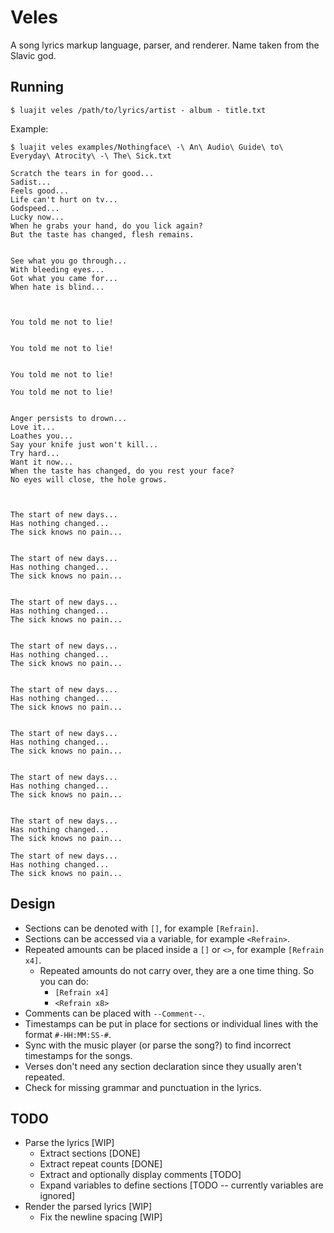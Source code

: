 # Veles
A song lyrics markup language, parser, and renderer. Name taken from the Slavic god.

## Running
`$ luajit veles /path/to/lyrics/artist - album - title.txt`

Example:
```
$ luajit veles examples/Nothingface\ -\ An\ Audio\ Guide\ to\ Everyday\ Atrocity\ -\ The\ Sick.txt

Scratch the tears in for good...
Sadist...
Feels good...
Life can't hurt on tv...
Godspeed...
Lucky now...
When he grabs your hand, do you lick again?
But the taste has changed, flesh remains.


See what you go through...
With bleeding eyes...
Got what you came for...
When hate is blind...



You told me not to lie!


You told me not to lie!


You told me not to lie!

You told me not to lie!


Anger persists to drown...
Love it...
Loathes you...
Say your knife just won't kill...
Try hard...
Want it now...
When the taste has changed, do you rest your face?
No eyes will close, the hole grows.



The start of new days...
Has nothing changed...
The sick knows no pain...


The start of new days...
Has nothing changed...
The sick knows no pain...


The start of new days...
Has nothing changed...
The sick knows no pain...


The start of new days...
Has nothing changed...
The sick knows no pain...


The start of new days...
Has nothing changed...
The sick knows no pain...


The start of new days...
Has nothing changed...
The sick knows no pain...


The start of new days...
Has nothing changed...
The sick knows no pain...


The start of new days...
Has nothing changed...
The sick knows no pain...

The start of new days...
Has nothing changed...
The sick knows no pain...

```

## Design
- Sections can be denoted with `[]`, for example `[Refrain]`.
- Sections can be accessed via a variable, for example `<Refrain>`.
- Repeated amounts can be placed inside a `[]` or `<>`, for example `[Refrain x4]`.
  + Repeated amounts do not carry over, they are a one time thing. So you can do:
    * `[Refrain x4]`
    * `<Refrain x8>`
- Comments can be placed with `--Comment--`.
- Timestamps can be put in place for sections or individual lines with the format `#-HH:MM:SS-#`.
- Sync with the music player (or parse the song?) to find incorrect timestamps for the songs.
- Verses don't need any section declaration since they usually aren't repeated.
- Check for missing grammar and punctuation in the lyrics.

## TODO
- Parse the lyrics [WIP]
  + Extract sections [DONE]
  + Extract repeat counts [DONE]
  + Extract and optionally display comments [TODO]
  + Expand variables to define sections [TODO -- currently variables are ignored]
- Render the parsed lyrics [WIP]
  + Fix the newline spacing [WIP]
